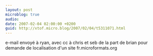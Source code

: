 ```yaml
---
layout: post
microblog: true
audio: 
date: 2007-02-04 02:00:00 +0200
guid: http://xtof.micro.blog/2007/02/04/t5311071.html
---
```

e-mail envoyé à ryan, avec cc à chris et seb de la part de brian pour demande de localisation d'un site fr.microformats.org
